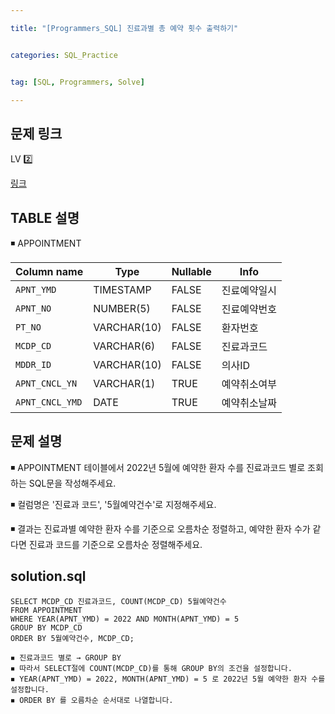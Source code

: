 ```yaml
---

title: "[Programmers_SQL] 진료과별 총 예약 횟수 출력하기"


categories: SQL_Practice


tag: [SQL, Programmers, Solve]

---
```


## 문제 링크

LV 2️⃣  

[링크](https://school.programmers.co.kr/learn/courses/30/lessons/132202)

## TABLE 설명

◾ APPOINTMENT

|Column name|Type|Nullable|Info|
|-|-|-|-|
|`APNT_YMD`|TIMESTAMP|FALSE|진료예약일시|
|`APNT_NO`|NUMBER(5)|FALSE|진료예약번호|
|`PT_NO`|VARCHAR(10)|FALSE|환자번호|
|`MCDP_CD`|VARCHAR(6)|FALSE|진료과코드|
|`MDDR_ID`|VARCHAR(10)|FALSE|의사ID|
|`APNT_CNCL_YN`|VARCHAR(1)|TRUE|예약취소여부|
|`APNT_CNCL_YMD`|DATE|TRUE|예약취소날짜|

## 문제 설명

◾ APPOINTMENT 테이블에서 2022년 5월에 예약한 환자 수를 진료과코드 별로 조회하는 SQL문을 작성해주세요. 

◾ 컬럼명은 '진료과 코드', '5월예약건수'로 지정해주세요. 

◾ 결과는 진료과별 예약한 환자 수를 기준으로 오름차순 정렬하고, 예약한 환자 수가 같다면 진료과 코드를 기준으로 오름차순 정렬해주세요. 

## solution.sql
    SELECT MCDP_CD 진료과코드, COUNT(MCDP_CD) 5월예약건수
    FROM APPOINTMENT
    WHERE YEAR(APNT_YMD) = 2022 AND MONTH(APNT_YMD) = 5
    GROUP BY MCDP_CD
    ORDER BY 5월예약건수, MCDP_CD;

```
◾ 진료과코드 별로 → GROUP BY 
◾ 따라서 SELECT절에 COUNT(MCDP_CD)를 통해 GROUP BY의 조건을 설정합니다. 
◾ YEAR(APNT_YMD) = 2022, MONTH(APNT_YMD) = 5 로 2022년 5월 예약한 환자 수를 설정합니다. 
◾ ORDER BY 를 오름차순 순서대로 나열합니다. 
```
